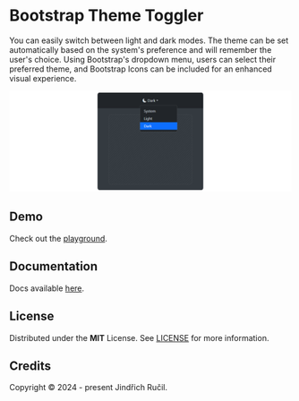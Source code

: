 # Bootstrap Theme Toggler

You can easily switch between light and dark modes. 
The theme can be set automatically based on the system's preference and will remember the user's choice. 
Using Bootstrap's dropdown menu, users can select their preferred theme, and Bootstrap Icons can be included for an enhanced visual experience.

![Bootstrap Theme Toggler Coer](/cover.png)

## Demo

Check out the [playground](https://jindrichrucil.github.io/bootstrap-theme-toggler/playground).

## Documentation

Docs available [here](https://jindrichrucil.github.io).

## License

Distributed under the **MIT** License. See [LICENSE](https://jindrichrucil.github.io/bootstrap-theme-toggler/resources/license/) for more information.

## Credits

Copyright © 2024 - present Jindřich Ručil.
